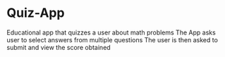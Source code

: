 # Quiz-App
 Educational app that quizzes a user about math problems
The App asks user to select answers from multiple questions
The user is then asked to submit and view the score obtained
